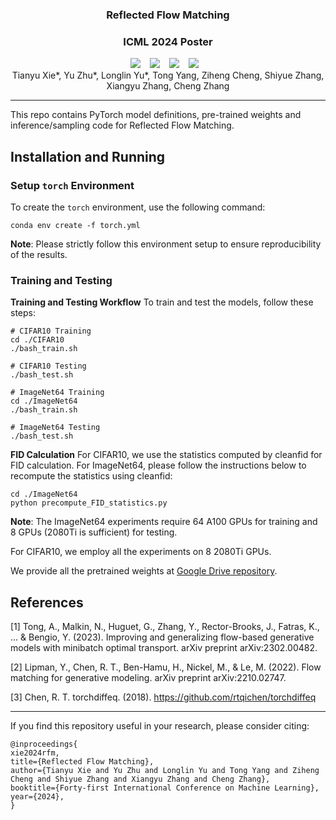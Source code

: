 ### <div align="center"> Reflected Flow Matching <div> 
### <div align="center"> ICML 2024 Poster <div> 

<div align="center">
  <a href="https://github.com/PixArt-alpha/PixArt-sigma/](https://github.com/tyuxie/RFM)"><img src="https://img.shields.io/static/v1?label=RFM Code&message=Github&color=blue&logo=github-pages"></a> &ensp;
  <a href="https://arxiv.org/abs/2405.16577"><img src="https://img.shields.io/static/v1?label=Paper&message=arXiv&color=red&logo=arxiv"></a> &ensp;
  <a href="https://openreview.net/forum?id=Sf5KYznS2G"><img src="https://img.shields.io/static/v1?label=Paper&message=OpenReview&color=red&logo=arxiv"></a> &ensp;
  <img src="https://img.shields.io/badge/License-MIT-yellow.svg"></a> &ensp;
</div>

<div align="center">
Tianyu Xie*, Yu Zhu*, Longlin Yu*, Tong Yang, Ziheng Cheng, Shiyue Zhang, Xiangyu Zhang, Cheng Zhang
</div>

---

This repo contains PyTorch model definitions, pre-trained weights and inference/sampling code for Reflected Flow Matching.


## Installation and Running

### Setup `torch` Environment

To create the `torch` environment, use the following command:

```
conda env create -f torch.yml
```

**Note**: Please strictly follow this environment setup to ensure reproducibility of the results.

### Training and Testing
**Training and Testing Workflow**
To train and test the models, follow these steps:

```
# CIFAR10 Training
cd ./CIFAR10
./bash_train.sh

# CIFAR10 Testing
./bash_test.sh

# ImageNet64 Training
cd ./ImageNet64
./bash_train.sh

# ImageNet64 Testing
./bash_test.sh
```

**FID Calculation**
For CIFAR10, we use the statistics computed by cleanfid for FID calculation.
For ImageNet64, please follow the instructions below to recompute the statistics using cleanfid:
```
cd ./ImageNet64
python precompute_FID_statistics.py
```

**Note**: The ImageNet64 experiments require 64 A100 GPUs for training and 8 GPUs (2080Ti is sufficient) for testing. 

For CIFAR10, we employ all the experiments on 8 2080Ti GPUs. 

We provide all the pretrained weights at [Google Drive repository](https://drive.google.com/drive/folders/12m2FJiA2Jg9mej3os_wSyh6QLm2JL02Q?usp=sharing).


## References
[1] Tong, A., Malkin, N., Huguet, G., Zhang, Y., Rector-Brooks, J., Fatras, K., ... & Bengio, Y. (2023). Improving and generalizing flow-based generative models with minibatch optimal transport. arXiv preprint arXiv:2302.00482.

[2] Lipman, Y., Chen, R. T., Ben-Hamu, H., Nickel, M., & Le, M. (2022). Flow matching for generative modeling. arXiv preprint arXiv:2210.02747.

[3] Chen, R. T. torchdiffeq. (2018). https://github.com/rtqichen/torchdiffeq

---

If you find this repository useful in your research, please consider citing:

```
@inproceedings{
xie2024rfm,
title={Reflected Flow Matching},
author={Tianyu Xie and Yu Zhu and Longlin Yu and Tong Yang and Ziheng Cheng and Shiyue Zhang and Xiangyu Zhang and Cheng Zhang},
booktitle={Forty-first International Conference on Machine Learning},
year={2024},
}
```